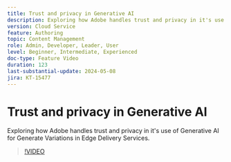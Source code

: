 ```yaml
---
title: Trust and privacy in Generative AI
description: Exploring how Adobe handles trust and privacy in it's use of Generative AI for Generate Variations in Edge Delivery Services.
version: Cloud Service
feature: Authoring
topic: Content Management
role: Admin, Developer, Leader, User
level: Beginner, Intermediate, Experienced
doc-type: Feature Video
duration: 123
last-substantial-update: 2024-05-08
jira: KT-15477
---
```


# Trust and privacy in Generative AI

Exploring how Adobe handles trust and privacy in it's use of Generative AI for Generate Variations in Edge Delivery Services.

>[!VIDEO](https://video.tv.adobe.com/v/3429060/?learn=on)
